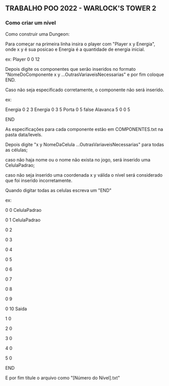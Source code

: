 ## TRABALHO POO 2022 - WARLOCK'S TOWER 2

### Como criar um nível
Como construir uma Dungeon:

Para começar na primeira linha insira o player com "Player x y Energia", onde x y é sua posicao e Energia é a quantidade de energia inicial.

ex: Player 0 0 12

Depois digite os componentes que serão inseridos no formato "NomeDoComponente x y ...OutrasVariaveisNecessarias" e por fim coloque END. 

Caso não seja especificado corretamente, o componente não será inserido.

ex:

Energia 0 2 3
Energia 0 3 5
Porta 0 5 false
Alavanca 5 0 0 5

END

As especificações para cada componente estão em COMPONENTES.txt na pasta data/levels.

Depois digite "x y NomeDaCelula ...OutrasVariaveisNecessarias" para todas as células;

caso não haja nome ou o nome não exista no jogo, será inserido uma CelulaPadrao;

caso não seja inserido uma coordenada x y válida o nível será considerado que foi inserido incorretamente.

Quando digitar todas as celulas escreva um "END"

ex:

0 0 CelulaPadrao

0 1 CelulaPadrao

0 2

0 3

0 4

0 5

0 6

0 7

0 8

0 9

0 10 Saida

1 0 

2 0


3 0

4 0

5 0

END



E por fim titule o arquivo como "[Número do Nível].txt"



